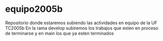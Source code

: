 # equipo2005b
Repositorio donde estaremos subiendo las actividades en equipo de la UF TC2005b
En la rama develop subiremos los trabajos que esten en proceso de terminarse y en main los que ya esten terminados
